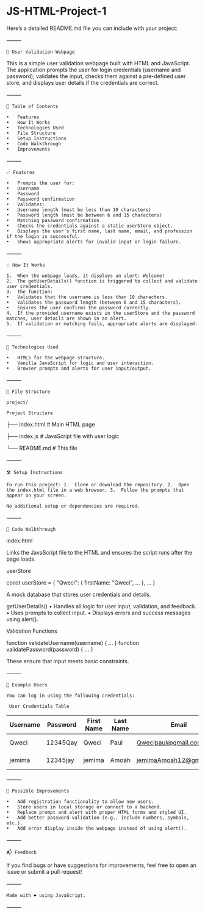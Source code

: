 # JS-HTML-Project-1

Here’s a detailed README.md file you can include with your project:

⸻

`🔐 User Validation Webpage`

This is a simple user validation webpage built with HTML and JavaScript. The application prompts the user for login credentials (username and password), validates the input, checks them against a pre-defined user store, and displays user details if the credentials are correct.

⸻

`📄 Table of Contents`

	•	Features
	•	How It Works
	•	Technologies Used
	•	File Structure
	•	Setup Instructions
	•	Code Walkthrough
	•	Improvements

⸻

`✅ Features`

	•	Prompts the user for:
	•	Username
	•	Password
	•	Password confirmation
	•	Validates:
	•	Username length (must be less than 10 characters)
	•	Password length (must be between 6 and 15 characters)
	•	Matching password confirmation
	•	Checks the credentials against a static userStore object.
	•	Displays the user’s first name, last name, email, and profession if the login is successful.
	•	Shows appropriate alerts for invalid input or login failure.

⸻

`💡 How It Works`

	1.	When the webpage loads, it displays an alert: Welcome!
	2.	The getUserDetails() function is triggered to collect and validate user credentials.
	3.	The function:
	•	Validates that the username is less than 10 characters.
	•	Validates the password length (between 6 and 15 characters).
	•	Ensures the user confirms the password correctly.
	4.	If the provided username exists in the userStore and the password matches, user details are shown in an alert.
	5.	If validation or matching fails, appropriate alerts are displayed.

⸻

`🧰 Technologies Used`

	•	HTML5 for the webpage structure.
	•	Vanilla JavaScript for logic and user interaction.
	•	Browser prompts and alerts for user input/output.

⸻

`📁 File Structure`



`project/`

`Project Structure`


├── index.html         # Main HTML page

├── index.js           # JavaScript file with user logic

└── README.md          # This file

⸻

`🛠️ Setup Instructions`

`To run this project:
	1.	Clone or download the repository.
	2.	Open the index.html file in a web browser.
	3.	Follow the prompts that appear on your screen.`

`No additional setup or dependencies are required.`

⸻

`🧾 Code Walkthrough`

index.html

<script src="index.js" defer></script>

Links the JavaScript file to the HTML and ensures the script runs after the page loads.

userStore

const userStore = {
  "Qweci": {
    firstName: "Qweci",
    ...
  },
  ...
}

A mock database that stores user credentials and details.

getUserDetails()
	•	Handles all logic for user input, validation, and feedback.
	•	Uses prompts to collect input.
	•	Displays errors and success messages using alert().

Validation Functions

function validateUsername(username) { ... }
function validatePassword(password) { ... }

These ensure that input meets basic constraints.

⸻

`🚀 Example Users`

`You can log in using the following credentials:`

` User Credentials Table`

| Username | Password   | First Name | Last Name | Email                     | Profession           |
|----------|------------|------------|-----------|---------------------------|----------------------|
| Qweci    | 12345Qay   | Qweci      | Paul      | Qwecipaul@gmail.com       | Computer programmer  |
| jemima   | 12345jay   | jemima     | Amoah     | jemimaAmoah12@gmail.com   | Software Engineer    

⸻

`🌱 Possible Improvements`

	•	Add registration functionality to allow new users.
	•	Store users in local storage or connect to a backend.
	•	Replace prompt and alert with proper HTML forms and styled UI.
	•	Add better password validation (e.g., include numbers, symbols, etc.).
	•	Add error display inside the webpage instead of using alert().

⸻

`📬 Feedback`

If you find bugs or have suggestions for improvements, feel free to open an issue or submit a pull request!

⸻

`Made with ❤️ using JavaScript.`

⸻
